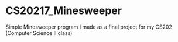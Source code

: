 # CS20217_Minesweeper

Simple Minesweeper program I made as a final project for my CS202 (Computer Science II class)
